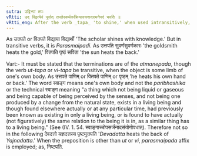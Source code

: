 ```yaml
---
sutra: उद्विभ्यां तपः
vRtti: उद् विइत्येवं पूर्वात् तपतेरकर्मकक्रियावचनादात्मनेपदं भवति ॥
vRtti_eng: After the verb _tapa_ 'to shine,' when used intransitively, and preceded by _ut_ or _vi_, the _Atmanepada_ affix is employed.
---
```

As उत्तपते or वितपते विद्याया विद्यार्थी 'The scholar shines with knowledge.' But in transitive verbs, it is _Parasmaipadi_. As उत्तपति सुवर्णंसुवर्णकारः 'the goldsmith heats the gold,' वितपति पृष्ठं सविता 'the sun heats the back.'

Vart:- It must be stated that the terminations are of the _atmanepada_, though the verb _ut_-_tapa_ or _vi_-_tapa_ be transitive, when the object is some limb of one's own body. As उत्तपते पाणिम् or वितपते पाणिम् or पृष्ठम् 'he heats his own hand or back.' The word स्वाङ्ग means one's own body and not the _paribhashika_ or the technical स्वाङ्ग meaning "a thing which not being liquid or gaseous and being capable of being perceived by the senses, and not being one produced by a change from the natural state, exists in a living being and though found elsewhere actually or at any particular time, had previously been known as existing in only a living being, or is found to have actually (not figuratively) the same relation to the being it is in, as a similar thing has to a living being." (See (IV. 1. 54. स्वाङ्गाच्चोपसर्जनादसंयोगोपधात्). Therefore not so in the following देवदत्तो यज्ञदत्तस्य पृष्टमुत्तपति '_Devadatta_ heats the back of _Yajnadatta_.' When the preposition is other than _ut_ or _vi_, _parasmaipada_ affix is employed; as, निष्टपति.
